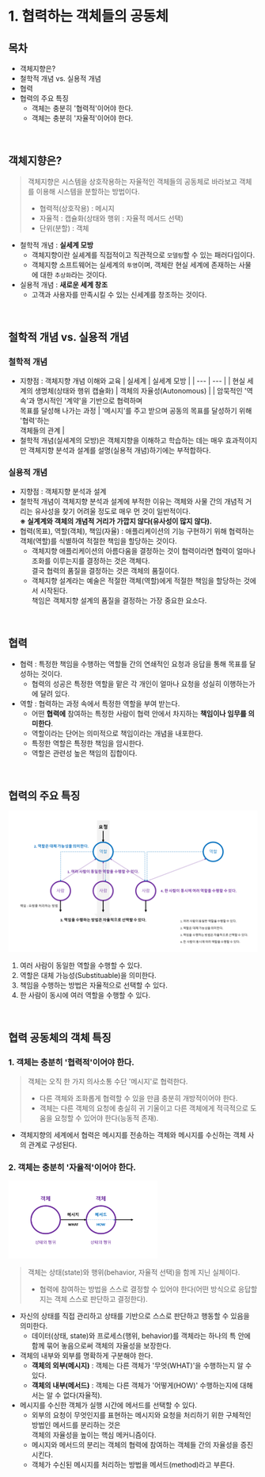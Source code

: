 # 1. 협력하는 객체들의 공동체

## 목차
- 객체지향은?
- 철학적 개념 vs. 실용적 개념
- 협력
- 협력의 주요 특징
  - 객체는 충분히 '협력적'이어야 한다.  
  - 객체는 충분히 '자율적'이어야 한다.

<br/>

## 객체지향은?
> 객체지향은 시스템을 상호작용하는 자율적인 객체들의 공동체로 바라보고 객체를 이용해 시스템을 분할하는 방법이다.
> - 협력적(상호작용) : 메시지
> - 자율적 : 캡슐화(상태와 행위 : 자율적 메서드 선택)
> - 단위(분할) : 객체

- 철학적 개념 : **실세계 모방**
  - 객체지향이란 실셰계를 직접적이고 직관적으로 `모델링`할 수 있는 패러다임이다.
  - 객체지향 소프트웨어는 실세계의 `투영`이며, 객체란 현실 세계에 존재하는 사물에 대한 `추상화`라는 것이다.
- 실용적 개념 : **새로운 세계 창조**
  - 고객과 사용자를 만족시킬 수 있는 신세계를 창조하는 것이다.

<br/>

## 철학적 개념 vs. 실용적 개념
### 철학적 개념
- 지향점 : 객체지향 개념 이해와 교육
  | 실세계 | 실세계 모방 |
  | --- | --- |
  | 현실 세계의 생명체(상태와 행위 캡슐화)  | 객체의 자율성(Autonomous) |
  | 암묵적인 '역속'과 명시적인 '계약'을 기반으로 협력하며 <br/> 목표를 달성해 나가는 과정 | '메시지'를 주고 받으며 공동의 목표를 달성하기 위해 '협력'하는 <br/> 객체들의 관계 |
- 철학적 개념(실세계의 모방)은 객체지향을 이해하고 학습하는 데는 매우 효과적이지만 객체지향 분석과 설계를 설명(실용적 개념)하기에는 부적합하다.

### 실용적 개념 
- 지향점 : 객체지향 분석과 설계
- 철학적 개념이 객체지향 분석과 설계에 부적한 이유는 객체와 사물 간의 개념적 거리는 유사성을 찾기 어려울 정도로 매우 먼 것이 일반적이다.  
  **※ 실계계와 객체의 개념적 거리가 가깝지 않다(유사성이 많지 않다).**
- 협력(목표), 역할(객체), 책임(자율) : 애플리케이션의 기능 구현하기 위해 협력하는 객체(역할)를 식별하여 적절한 책임을 할당하는 것이다.
  - 객체지향 애플리케이션의 아름다움을 결정하는 것이 협력이라면 협력이 얼마나 조화를 이루는지를 결정하는 것은 객체다.  
    결국 협력의 품질을 결정하는 것은 객체의 품질이다.
  - 객체지향 설계라는 예술은 적절한 객체(역할)에게 적절한 책임을 할당하는 것에서 시작된다.  
    책임은 객체지향 설계의 품질을 결정하는 가장 중요한 요소다.

<br/>

## 협력
- 협력 : 특정한 책임을 수행하는 역할들 간의 연쇄적인 요청과 응답을 통해 목표를 달성하는 것이다.
  - 협력의 성공은 특정한 역할을 맡은 각 개인이 얼마나 요청을 성실히 이행하는가에 달려 있다.
- 역할 : 협력하는 과정 속에서 특정한 역할을 부여 받는다.
  - 어떤 **협력에** 참여하는 특정한 사람이 협력 안에서 차지하는 **책임이나 임무를 의미한다**.
  - 역할이라는 단어는 의미적으로 책임이라는 개념을 내포한다.
  - 특정한 역할은 특정한 책임을 암시한다.
  - 역할은 관련성 높은 책임의 집합이다.

<br/>

## 협력의 주요 특징
![](./Ch01_CollaborationFeatures.png)

1. 여러 사람이 동일한 역할을 수행할 수 있다.
1. 역할은 대체 가능성(Substituable)을 의미한다.
1. 책임을 수행하는 방법은 자율적으로 선택할 수 있다.
1. 한 사람이 동시에 여러 역할을 수행할 수 있다.

<br/>

## 협력 공동체의 객체 특징
### 1. 객체는 충분히 **'협력적'이어야 한다.**
> 객체는 오직 한 가지 의사소통 수단 '메시지'로 협력한다.
> - 다른 객체와 조화롭게 협력할 수 있을 만큼 충분히 개방적이어야 한다.
> - 객체는 다른 객체의 요청에 충실히 귀 기울이고 다른 객체에게 적극적으로 도움을 요청할 수 있어야 한다(능동적 존재).
- 객체지향의 세계에서 협력은 메시지를 전송하는 객체와 메시지를 수신하는 객체 사의 관계로 구성된다.

### 2. 객체는 충분히 **'자율적'이어야 한다.** 
<img src="./Ch01_ObjectAutonomous..png" width=60%/>

> 객체는 상태(state)와 행위(behavior, 자율적 선택)을 함께 지닌 실체이다.
> - 협력에 참여하는 방법을 스스로 결정할 수 있어야 한다(어떤 방식으로 응답할지는 객체 스스로 판단하고 결정한다).  
- 자신의 상태를 직접 관리하고 상태를 기반으로 스스로 판단하고 행동할 수 있음을 의미한다.
  - 데이터(상태, state)와 프로세스(행위, behavior)를 객체라는 하나의 특 안에 함께 묶어 놓음으로써 객체의 자율성을 보장한다.
- 객체의 내부와 외부를 명확하게 구분해야 한다.
  - **객체의 외부(메시지)** : 객체는 다른 객체가 '무엇(WHAT)'을 수행하는지 알 수 있다.
  - **객체의 내부(메서드)** : 객체는 다른 객체가 '어떻게(HOW)' 수행하는지에 대해서는 알 수 없다(자율적).
- 메시지를 수신한 객체가 실행 시간에 메서드를 선택할 수 있다.  
  - 외부의 요청이 무엇인지를 표현하는 메시지와 요청을 처리하기 위한 구체적인 방법인 메서드를 분리하는 것은  
     객체의 자율성을 높이는 핵심 메커니즘이다.
  - 메시지와 메서드의 분리는 객체의 협력에 참여하는 객체들 간의 자율성을 증진시킨다.
  - 객체가 수신된 메시지를 처리하는 방법을 메서드(method)라고 부른다.
